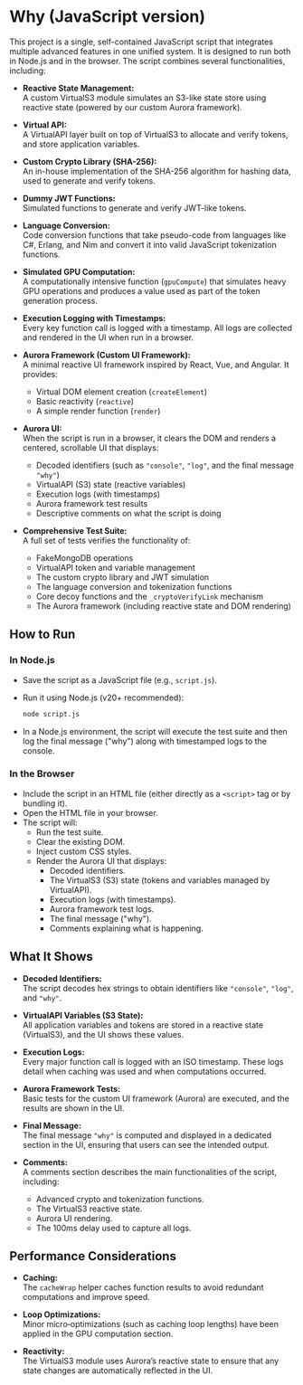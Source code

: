 # Why (JavaScript version)

This project is a single, self-contained JavaScript script that integrates multiple advanced features in one unified system. It is designed to run both in Node.js and in the browser. The script combines several functionalities, including:

- **Reactive State Management:**  
  A custom VirtualS3 module simulates an S3-like state store using reactive state (powered by our custom Aurora framework).

- **Virtual API:**  
  A VirtualAPI layer built on top of VirtualS3 to allocate and verify tokens, and store application variables.

- **Custom Crypto Library (SHA-256):**  
  An in-house implementation of the SHA-256 algorithm for hashing data, used to generate and verify tokens.

- **Dummy JWT Functions:**  
  Simulated functions to generate and verify JWT-like tokens.

- **Language Conversion:**  
  Code conversion functions that take pseudo-code from languages like C#, Erlang, and Nim and convert it into valid JavaScript tokenization functions.

- **Simulated GPU Computation:**  
  A computationally intensive function (`gpuCompute`) that simulates heavy GPU operations and produces a value used as part of the token generation process.

- **Execution Logging with Timestamps:**  
  Every key function call is logged with a timestamp. All logs are collected and rendered in the UI when run in a browser.

- **Aurora Framework (Custom UI Framework):**  
  A minimal reactive UI framework inspired by React, Vue, and Angular. It provides:
  - Virtual DOM element creation (`createElement`)
  - Basic reactivity (`reactive`)
  - A simple render function (`render`)

- **Aurora UI:**  
  When the script is run in a browser, it clears the DOM and renders a centered, scrollable UI that displays:
  - Decoded identifiers (such as `"console"`, `"log"`, and the final message `"why"`)
  - VirtualAPI (S3) state (reactive variables)
  - Execution logs (with timestamps)
  - Aurora framework test results
  - Descriptive comments on what the script is doing

- **Comprehensive Test Suite:**  
  A full set of tests verifies the functionality of:
  - FakeMongoDB operations
  - VirtualAPI token and variable management
  - The custom crypto library and JWT simulation
  - The language conversion and tokenization functions
  - Core decoy functions and the `_cryptoVerifyLink` mechanism
  - The Aurora framework (including reactive state and DOM rendering)

## How to Run

### In Node.js

- Save the script as a JavaScript file (e.g., `script.js`).
- Run it using Node.js (v20+ recommended):

  ```bash
  node script.js
  ```

- In a Node.js environment, the script will execute the test suite and then log the final message ("why") along with timestamped logs to the console.

### In the Browser

- Include the script in an HTML file (either directly as a `<script>` tag or by bundling it).
- Open the HTML file in your browser.
- The script will:
  - Run the test suite.
  - Clear the existing DOM.
  - Inject custom CSS styles.
  - Render the Aurora UI that displays:
    - Decoded identifiers.
    - The VirtualS3 (S3) state (tokens and variables managed by VirtualAPI).
    - Execution logs (with timestamps).
    - Aurora framework test logs.
    - The final message ("why").
    - Comments explaining what is happening.

## What It Shows

- **Decoded Identifiers:**  
  The script decodes hex strings to obtain identifiers like `"console"`, `"log"`, and `"why"`.

- **VirtualAPI Variables (S3 State):**  
  All application variables and tokens are stored in a reactive state (VirtualS3), and the UI shows these values.

- **Execution Logs:**  
  Every major function call is logged with an ISO timestamp. These logs detail when caching was used and when computations occurred.

- **Aurora Framework Tests:**  
  Basic tests for the custom UI framework (Aurora) are executed, and the results are shown in the UI.

- **Final Message:**  
  The final message `"why"` is computed and displayed in a dedicated section in the UI, ensuring that users can see the intended output.

- **Comments:**  
  A comments section describes the main functionalities of the script, including:
  - Advanced crypto and tokenization functions.
  - The VirtualS3 reactive state.
  - Aurora UI rendering.
  - The 100ms delay used to capture all logs.

## Performance Considerations

- **Caching:**  
  The `cacheWrap` helper caches function results to avoid redundant computations and improve speed.

- **Loop Optimizations:**  
  Minor micro‑optimizations (such as caching loop lengths) have been applied in the GPU computation section.

- **Reactivity:**  
  The VirtualS3 module uses Aurora’s reactive state to ensure that any state changes are automatically reflected in the UI.
